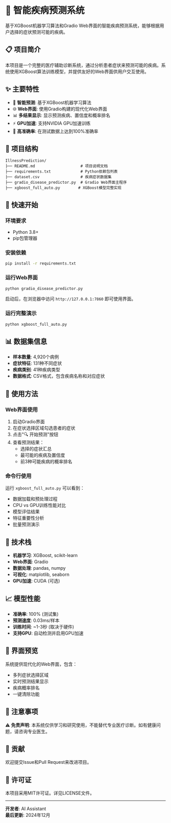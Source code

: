 # 🏥 智能疾病预测系统

基于XGBoost机器学习算法和Gradio Web界面的智能疾病预测系统，能够根据用户选择的症状预测可能的疾病。

## 📋 项目简介

本项目是一个完整的医疗辅助诊断系统，通过分析患者症状来预测可能的疾病。系统使用XGBoost算法训练模型，并提供友好的Web界面供用户交互使用。

## ✨ 主要特性

- 🤖 **智能预测**: 基于XGBoost机器学习算法
- 🌐 **Web界面**: 使用Gradio构建的现代化Web界面
- 📊 **多结果显示**: 显示预测疾病、置信度和概率排名
- ⚡ **GPU加速**: 支持NVIDIA GPU加速训练
- 🎯 **高准确率**: 在测试数据上达到100%准确率

## 📁 项目结构

```
IllnessPrediction/
├── README.md                    # 项目说明文档
├── requirements.txt             # Python依赖包列表
├── dataset.csv                  # 疾病症状数据集
├── gradio_disease_predictor.py  # Gradio Web界面主程序
├── xgboost_full_auto.py        # XGBoost模型完整实现
```

## 🚀 快速开始

### 环境要求

- Python 3.8+
- pip包管理器

### 安装依赖

```bash
pip install -r requirements.txt
```

### 运行Web界面

```bash
python gradio_disease_predictor.py
```

启动后，在浏览器中访问 `http://127.0.0.1:7860` 即可使用界面。

### 运行完整演示

```bash
python xgboost_full_auto.py
```

## 📊 数据集信息

- **样本数量**: 4,920个病例
- **症状特征**: 131种不同症状
- **疾病类别**: 41种疾病类型
- **数据格式**: CSV格式，包含疾病名称和对应症状

## 🎯 使用方法

### Web界面使用

1. 启动Gradio界面
2. 在症状选择区域勾选患者的症状
3. 点击"🔍 开始预测"按钮
4. 查看预测结果：
   - 选择的症状汇总
   - 最可能的疾病及置信度
   - 前3种可能疾病的概率排名

### 命令行使用

运行 `xgboost_full_auto.py` 可以看到：
- 数据加载和预处理过程
- CPU vs GPU训练性能对比
- 模型评估结果
- 特征重要性分析
- 批量预测演示

## 🔧 技术栈

- **机器学习**: XGBoost, scikit-learn
- **Web界面**: Gradio
- **数据处理**: pandas, numpy
- **可视化**: matplotlib, seaborn
- **GPU加速**: CUDA (可选)

## 📈 模型性能

- **准确率**: 100% (测试集)
- **预测速度**: 0.03ms/样本
- **训练时间**: ~1-3秒 (取决于硬件)
- **支持GPU**: 自动检测并启用GPU加速

## 🎨 界面预览

系统提供现代化的Web界面，包含：
- 多列症状选择区域
- 实时预测结果显示
- 疾病概率排名
- 一键清除功能

## 📝 注意事项

⚠️ **免责声明**: 本系统仅供学习和研究使用，不能替代专业医疗诊断。如有健康问题，请咨询专业医生。

## 🤝 贡献

欢迎提交Issue和Pull Request来改进项目。

## 📄 许可证

本项目采用MIT许可证。详见LICENSE文件。

---

**开发者**: AI Assistant  
**最后更新**: 2024年12月
